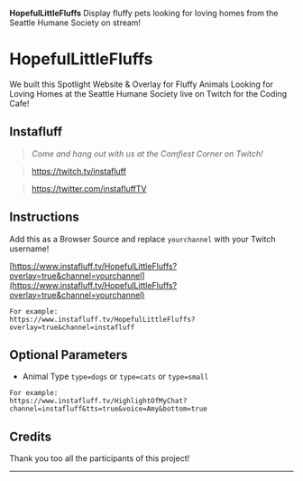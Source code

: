 **HopefulLittleFluffs** Display fluffy pets looking for loving homes from the Seattle Humane Society on stream!

# HopefulLittleFluffs
We built this Spotlight Website & Overlay for Fluffy Animals Looking for Loving Homes at the Seattle Humane Society live on Twitch for the Coding Cafe!

## Instafluff ##
> *Come and hang out with us at the Comfiest Corner on Twitch!*

> https://twitch.tv/instafluff

> https://twitter.com/instafluffTV

## Instructions ##

Add this as a Browser Source and replace `yourchannel` with your Twitch username!

[https://www.instafluff.tv/HopefulLittleFluffs?overlay=true&channel=yourchannel](https://www.instafluff.tv/HopefulLittleFluffs?overlay=true&channel=yourchannel)

```
For example:
https://www.instafluff.tv/HopefulLittleFluffs?overlay=true&channel=instafluff
```

## Optional Parameters ##

- Animal Type `type=dogs` or `type=cats` or `type=small`

```
For example:
https://www.instafluff.tv/HighlightOfMyChat?channel=instafluff&tts=true&voice=Amy&bottom=true
```

## Credits ##
Thank you too all the participants of this project!

****
